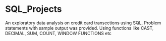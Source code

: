 # SQL_Projects
An exploratory data analysis on credit card transections using SQL. Problem statements with sample output was provided. Using functions like CAST, DECIMAL, SUM, COUNT, WINDOW FUNCTIONS etc
